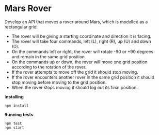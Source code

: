 Mars Rover
========

Develop an API that moves a rover around Mars, which is modelled as a rectangular grid.

* The rover will be giving a starting coordinate and direction it is facing.
* The rover will take four commands, left (L), right (R), up (U) and down (D).
* On the commands left or right, the rover will rotate -90 or +90 degrees and remain in the same
grid position.
* On the commands up or down, the rover will move one grid position according to the rotation of
the rover.
* If the rover attempts to move off the grid it should stop moving.
* If the rover encounters another rover in the same grid position it should stop moving before
moving to the grid position.
* When the rover stops moving it should log out its final position.

**Installing**

    npm install

**Running tests**

    npm test
    npm start
